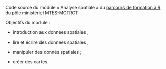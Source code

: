 Code source du module « Analyse spatiale » du [parcours de formation à R](https://mtes-mct.github.io/parcours-r/) du pôle ministériel MTES-MCTRCT

Objectifs du module : 

- introduction aux données spatiales ;

- lire et écrire des données spatiales ;

- manipuler des donnés spatiales ;

- créer des cartes.
